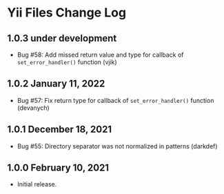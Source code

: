 # Yii Files Change Log

## 1.0.3 under development

- Bug #58: Add missed return value and type for callback of `set_error_handler()` function (vjik)

## 1.0.2 January 11, 2022

- Bug #57: Fix return type for callback of `set_error_handler()` function (devanych)

## 1.0.1 December 18, 2021

- Bug #55: Directory separator was not normalized in patterns (darkdef)

## 1.0.0 February 10, 2021

- Initial release.
